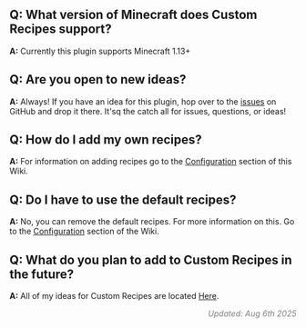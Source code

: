 ## Q: What version of Minecraft does Custom Recipes support?
**A:** Currently this plugin supports Minecraft 1.13+

## Q: Are you open to new ideas?
**A:** Always! If you have an idea for this plugin, hop over to the [issues](https://github.com/agentsix1/Custom-Recipes/issues) on GitHub and drop it there. It'sq the catch all for issues, questions, or ideas!

## Q: How do I add my own recipes?
**A:** For information on adding recipes go to the [Configuration](../configuration) section of this Wiki.

## Q: Do I have to use the default recipes?
**A:** No, you can remove the default recipes. For more information on this. Go to the [Configuration](../configuration) section of the Wiki.

## Q: What do you plan to add to Custom Recipes in the future?
**A:** All of my ideas for Custom Recipes are located [Here](../ideas).


<p align="right" style="font-style: italic; color: gray">
    Updated: Aug 6th 2025
</p>
